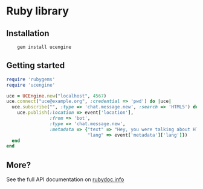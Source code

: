 # Ruby library

## Installation

        gem install ucengine

## Getting started

```ruby
require 'rubygems'
require 'ucengine'

uce = UCEngine.new("localhost", 4567)
uce.connect("uce@example.org", :credential => 'pwd') do |uce|
  uce.subscribe("", :type => 'chat.message.new', :search => 'HTML5') do |event|
    uce.publish(:location => event['location'],
                :from => 'bot',
                :type => 'chat.message.new',
                :metadata => {"text" => "Hey, you were talking about HTML5",
                              "lang" => event['metadata']['lang']})
  end
end
```

## More?

See the full API documentation on [rubydoc.info](http://rubydoc.info/gems/ucengine/0.3.2/UCEngine)
